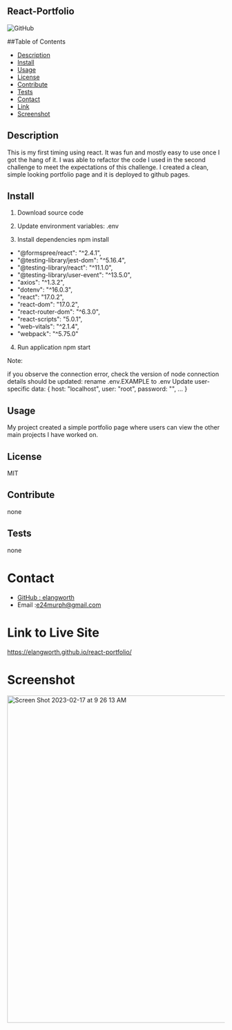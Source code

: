 ## React-Portfolio
![GitHub](https://img.shields.io/github/license/elangworth/react-portfolio?logo=GitHub&logoColor=blue)

##Table of Contents
* [Description](#Description)
* [Install](#Install)
* [Usage](#Usage)
* [License](#License)
* [Contribute](#Contribute)
* [Tests](#Tests)
* [Contact](#Contact)
* [Link](#Link)
* [Screenshot](#Screenshot)

<a name="Description"></a>
## Description
This is my first timing using react. It was fun and mostly easy to use once I got the hang of it. I was able to refactor the code I used in the second challenge to meet the expectations of this challenge. I created a clean, simple looking portfolio page and it is deployed to github pages.

<a name="Install"></a>
## Install
1. Download source code

2. Update environment variables: .env

3. Install dependencies npm install
  * "@formspree/react": "^2.4.1",
  * "@testing-library/jest-dom": "^5.16.4",
  *  "@testing-library/react": "^11.1.0",
  * "@testing-library/user-event": "^13.5.0",
  *  "axios": "^1.3.2",
  *  "dotenv": "^16.0.3",
  *  "react": "17.0.2",
  *  "react-dom": "17.0.2",
  *  "react-router-dom": "^6.3.0",
  *  "react-scripts": "5.0.1",
  *  "web-vitals": "^2.1.4",
  *  "webpack": "^5.75.0"

4. Run application npm start

Note:

if you observe the connection error, check the version of node
connection details should be updated:
rename .env.EXAMPLE to .env
Update user-specific data: { host: "localhost", user: "root", password: "", ... }



<a name="Usage"></a>
## Usage
My project created a simple portfolio page where users can view the other main projects I have worked on.

<a name="License"></a>
## License
MIT

<a name="Contribute"></a>
## Contribute
none

<a name="Tests"></a>
## Tests
none    

<a name="Contact"></a>
# Contact 
* [GitHub : elangworth](https://github.com/elangworth)
* Email :e24murph@gmail.com

<a name="Link"></a>
# Link to Live Site
https://elangworth.github.io/react-portfolio/

<a name="Screenshot"></a>
# Screenshot


<img width="756" alt="Screen Shot 2023-02-17 at 9 26 13 AM" src="https://user-images.githubusercontent.com/32778860/219730687-f10f6ea0-af03-4bd7-973e-68c121b04ed6.png">
